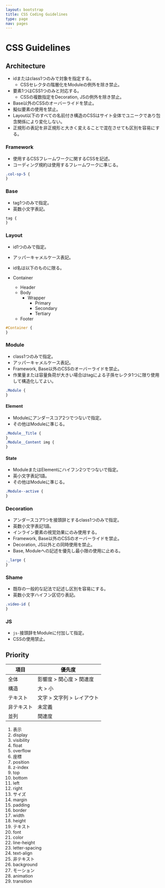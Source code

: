 ```yaml
---
layout: bootstrap
title: CSS Coding Guidelines
type: page
nav: pages
---
```


# CSS Guidelines

## Architecture

- idまたはclass1つのみで対象を指定する。
  - CSSセレクタの階層化をModuleの例外を除き禁止。
- 要素1つはCSS1つのみと対応する。
  - CSSの複数指定をDecoration, JSの例外を除き禁止。
- Base以外のCSSのオーバーライドを禁止。
- 擬似要素の使用を禁止。
- Layout以下のすべての名前付き構造のCSSはサイト全体でユニークであり包含関係により変化しない。
- 正規形の表記を非正規形と大きく変えることで混在させても区別を容易にする。

### Framework

- 使用するCSSフレームワークに関するCSSを記述。
- コーディング規約は使用するフレームワークに準じる。

```css
.col-sp-5 {
}
```

### Base

- tag1つのみで指定。
- 英数小文字表記。

```css
tag {
}
```

### Layout

- id1つのみで指定。
- アッパーキャメルケース表記。
- id名は以下のものに限る。

- Container
  - Header
  - Body
    - Wrapper
      - Primary
      - Secondary
      - Tertiary
  - Footer

```css
#Container {
}
```

### Module

- class1つのみで指定。
- アッパーキャメルケース表記。
- Framework, Base以外のCSSのオーバーライドを禁止。
- 作業量または容量負荷が大きい場合はtagによる子孫セレクタ1つに限り使用して構造化してよい。

```css
.Module {
}
```

#### Element

- Moduleにアンダースコア2つでつないで指定。
- その他はModuleに準じる。

```css
.Module__Title {
}
.Module__Content img {
}
```

#### State

- ModuleまたはElementにハイフン2つでつないで指定。
- 英小文字表記1語。
- その他はModuleに準じる。

```css
.Module--active {
}
```

### Decoration

- アンダースコア1つを接頭辞とするclass1つのみで指定。
- 英数小文字表記1語。
- インライン要素の視覚効果にのみ使用する。
- Framework, Base以外のCSSのオーバーライドを禁止。
- Decoration, JS以外との同時使用を禁止。
- Base, Moduleへの記述を優先し最小限の使用に止める。

```css
._large {
}
```

### Shame

- 既存の一般的な記法で記述し区別を容易にする。
- 英数小文字ハイフン区切り表記。

```css
.video-id {
}
```

### JS

- `js-`接頭辞をModuleに付加して指定。
- CSSの使用禁止。

## Priority

項目|優先度
----|------
全体|影響度 > 関心度 > 関連度
構造|大 > 小
テキスト|文字 > 文字列 > レイアウト
非テキスト|未定義
並列|関連度

1. 表示
  1. display
  2. visibility
  3. float
  4. overflow
2. 座標
  1. position
  2. z-index
  3. top
  4. bottom
  5. left
  6. right
3. サイズ
  1. margin
  2. padding
  3. border
  4. width
  5. height
4. テキスト
  1. font
  2. color
  3. line-height
  4. letter-spacing
  5. text-align
5. 非テキスト
  1. background
6. モーション
  1. animation
  2. transition
